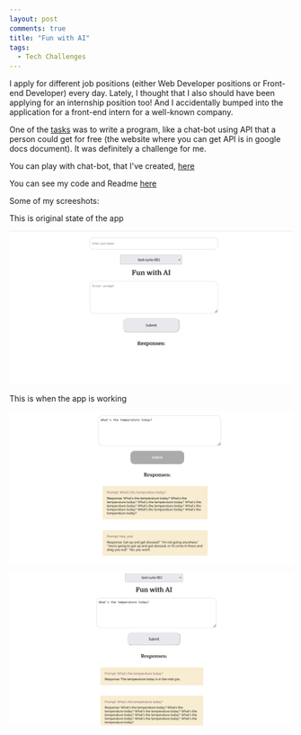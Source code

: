 ```yaml
---
layout: post
comments: true
title: "Fun with AI"
tags:
  - Tech Challenges
---
```


I apply for different job positions (either Web Developer positions or Front-end Developer) every day. Lately, I thought that I also should have been applying for an internship position too! And I accidentally bumped into the application for a front-end intern for a well-known company.

One of the [tasks](https://docs.google.com/document/d/1O7mCynsz_cBXkEaCFGSZAuvAOY84QVq35l20xJwjOYg/edit) was to write a program, like a chat-bot using API that a person could get for free (the website where you can get API is in google docs document). It was definitely a challenge for me.

You can play with chat-bot, that I've created, [here](http://ambrolla.io/fun-with-AI/)

You can see my code and Readme [here](https://github.com/Ambrolla/fun-with-AI)

Some of my screeshots:

This is original state of the app

![screenshot2](/images/fun-with-ai2.png)

This is when the app is working

![screenshot3](/images/fun-with-ai3.png)

![screenshot1](/images/fun-with-ai1.png)
